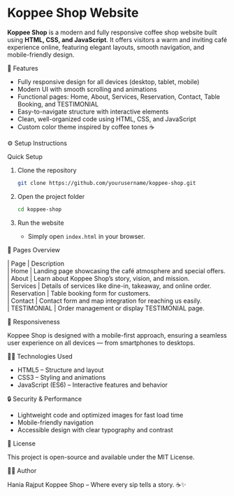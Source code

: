 #  Koppee Shop Website

**Koppee Shop** is a modern and fully responsive coffee shop website built using **HTML, CSS, and JavaScript**. It offers visitors a warm and inviting café experience online, featuring elegant layouts, smooth navigation, and mobile-friendly design.

 🌟 Features

* Fully responsive design for all devices (desktop, tablet, mobile)
* Modern UI with smooth scrolling and animations
* Functional pages: Home, About, Services, Reservation, Contact, Table Booking, and TESTIMONIAL
* Easy-to-navigate structure with interactive elements
* Clean, well-organized code using HTML, CSS, and JavaScript
* Custom color theme inspired by coffee tones ☕



 ⚙️ Setup Instructions

 Quick Setup

1. Clone the repository

   ```bash
   git clone https://github.com/yourusername/koppee-shop.git
   ```
2. Open the project folder

   ```bash
   cd koppee-shop
   ```
3. Run the website

   * Simply open `index.html` in your browser.

 🧾 Pages Overview

| Page            | Description                                                     
| Home            | Landing page showcasing the café atmosphere and special offers. 
| About           | Learn about Koppee Shop’s story, vision, and mission.           
| Services        | Details of services like dine-in, takeaway, and online order.   
| Reservation     | Table booking form for customers.                               
| Contact         | Contact form and map integration for reaching us easily.        
| TESTIMONIAL     | Order management or display TESTIMONIAL page.                      

📱 Responsiveness

Koppee Shop is designed with a mobile-first approach, ensuring a seamless user experience on all devices — from smartphones to desktops.

🧑‍💻 Technologies Used

* HTML5 – Structure and layout
* CSS3 – Styling and animations
* JavaScript (ES6) – Interactive features and behavior

 🔒 Security & Performance

* Lightweight code and optimized images for fast load time
* Mobile-friendly navigation
* Accessible design with clear typography and contrast

 📜 License

This project is open-source and available under the MIT License.

 👩‍🎨 Author

Hania Rajput
Koppee Shop – Where every sip tells a story. ☕✨

